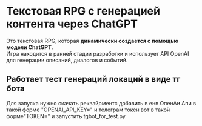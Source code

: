 # Текстовая RPG с генерацией контента через ChatGPT

Это текстовая RPG, которая **динамически создается с помощью модели ChatGPT**.  
Игра находится в ранней стадии разработки и использует API OpenAI для генерации описаний, диалогов и событий.

## Работает тест генераций локаций в виде тг бота
Для запуска нужно скачать реквайрментс
добавить в енв ОпенАи Апи в такой форме "OPENAI_API_KEY="
и телеграм токен вот в такой форме"TOKEN="
и запустить tgbot_for_test.py